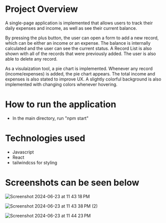 # Project Overview
A single-page application is implemented that allows users to track their daily expenses and income, as well as see their current balance.

By pressing the plus button, the user can open a form to add a new record, which can be either an income or an expense. The balance is internally calculated and the user can see the current status.
A Record List is also shown with all of the records that were previously added.
The user is also able to delete any record.

As a visulaization tool, a pie chart is implemented. Whenever any record (income/expenses) is added, the pie chart appears. 
The total income and expenses is also stated to improve UX.
A slightly colorful background is also implemented with changing colors whenever hovering.

# How to run the application
- In the main directory, run "npm start"

# Technologies used
- Javascript
- React
- tailwindcss for styling

# Screenshots can be seen below


![Screenshot 2024-06-23 at 11 43 18 PM](https://github.com/DaliaMedhat/Budget-Tracker/assets/47298390/371e8a33-4037-4800-ba8e-e768c6340260)

![Screenshot 2024-06-23 at 11 43 38 PM (2)](https://github.com/DaliaMedhat/Budget-Tracker/assets/47298390/d08ec8f3-c674-4a70-bcf7-c85eb19b0b71)

![Screenshot 2024-06-23 at 11 44 23 PM](https://github.com/DaliaMedhat/Budget-Tracker/assets/47298390/13f8d3e4-0531-4828-8f1f-8471743c580c)
